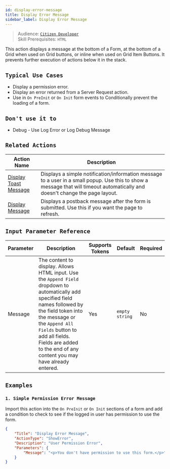```yaml
---
id: display-error-message
title: Display Error Message
sidebar_label: Display Error Message
---
```


> Audience: [`Citizen Developer`](/docs/audience#citizen-developers)<br/>
> Skill Prerequisites: `HTML`

This action displays a message at the bottom of a Form, at the bottom of a Grid when used on Grid buttons, or inline when used on Grid Item Buttons. It prevents further execution of actions below it in the stack.

## `Typical Use Cases`

- Display a permission error.
- Display an error returned from a Server Request action.
- Use in `On PreInit` or `On Init` form events to Conditionally prevent the loading of a form.

## `Don't use it to`

- Debug - Use Log Error or Log Debug Message

## `Related Actions`

| Action Name                                                                        | Description                                                                           |
| ---------------------------------------------------------------------------------- | ------------------------------------------------------------------------------------- |
| [Display Toast Message](/docs/actions/display-toast-message)                             | Displays a simple notification/information message to a user in a small popup. Use this to show a message that will timeout automatically and doesn't change the page layout. |
| [Display Message](/docs/actions/display-message) | Displays a postback message after the form is submitted. Use this if you want the page to refresh.                    |

## `Input Parameter Reference`

| Parameter | Description | Supports Tokens | Default | Required |
| -- | -- | -- | -- | -- |
| Message | The content to display. Allows HTML input. Use the `Append Field` dropdown to automatically add specified field names followed by the field token into the message or the `Append All Fields` button to add all fields. Fields are added to the end of any content you may have already entered. | Yes | `empty string` | No |

## `Examples`

### `1. Simple Permission Error Message`

Import this action into the `On PreInit` or `On Init` sections of a form and add a condition to check to see if the logged in user has permission to use the form.

```json
{
    "Title": "Display Error Message",
    "ActionType": "ShowError",
    "Description": "User Permission Error",
    "Parameters": {
        "Message": "<p>You don't have permission to use this form.</p>"
    }
}
```
